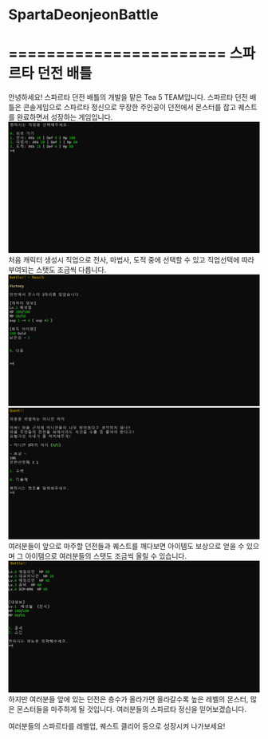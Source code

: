 # SpartaDeonjeonBattle
=======================
 스파르타 던전 배틀
 ==================


안녕하세요! 스파르타 던전 배틀의 개발을 맡은 Tea 5 TEAM입니다.
스파르타 던전 배틀은 콘솔게임으로 스파르타 정신으로 무장한 주인공이
던전에서 몬스터를 잡고 퀘스트를 완료하면서 성장하는 게임입니다.
![Alt text](/introduceimage/choosejob.png)
처음 캐릭터 생성시 직업으로 전사, 마법사, 도적 중에 선택할 수 있고
직업선택에 따라 부여되는 스탯도 조금씩 다릅니다.
![Alt text](/introduceimage/deonjeonreward.png)
![Alt text](/introduceimage/questreward.png)
여러분들이 앞으로 마주할 던전들과 퀘스트를 깨다보면 아이템도 보상으로 얻을 수 있으며
그 아이템으로 여러분들의 스탯도 조금씩 올릴 수 있습니다.
![Alt text](/introduceimage/harddeonjeon.png)
하지만 여러분들 앞에 있는 던전은 층수가 올라가면 올라갈수록
높은 레벨의 몬스터, 많은 몬스터들을 마주하게 될 것입니다.
여러분들의 스파르타 정신을 믿어보겠습니다.

여러분들의 스파르타를 레벨업, 퀘스트 클리어 등으로 성장시켜 나가보세요!
